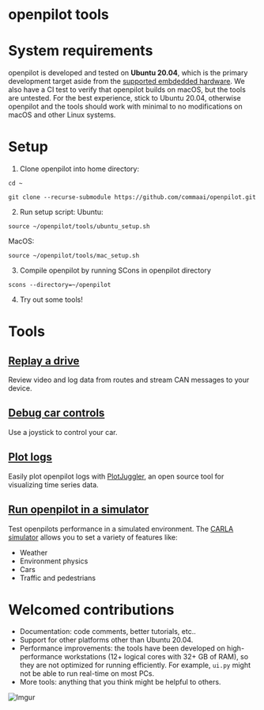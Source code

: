 openpilot tools
============

System requirements
============

openpilot is developed and tested on **Ubuntu 20.04**, which is the primary development target aside from the [supported embdedded hardware](https://github.com/commaai/openpilot#supported-hardware). We also have a CI test to verify that openpilot builds on macOS, but the tools are untested. For the best experience, stick to Ubuntu 20.04, otherwise openpilot and the tools should work with minimal to no modifications on macOS and other Linux systems.

Setup
============
1. Clone openpilot into home directory:
```
cd ~

git clone --recurse-submodule https://github.com/commaai/openpilot.git
```

2. Run setup script:
Ubuntu:
```
source ~/openpilot/tools/ubuntu_setup.sh
```
MacOS:
```
source ~/openpilot/tools/mac_setup.sh
```

3. Compile openpilot by running SCons in openpilot directory
```
scons --directory=~/openpilot
```

4. Try out some tools!


Tools
============

[Replay a drive](replay)
-------------

Review video and log data from routes and stream CAN messages to your device.


[Debug car controls](carcontrols)
-------------

Use a joystick to control your car.


[Plot logs](plotjuggler)
-------------

Easily plot openpilot logs with [PlotJuggler](https://github.com/facontidavide/PlotJuggler), an open source tool for visualizing time series data.


[Run openpilot in a simulator](sim)
-------------

Test openpilots performance in a simulated environment. The [CARLA simulator](https://github.com/carla-simulator/carla) allows you to set a variety of features like:
* Weather
* Environment physics
* Cars
* Traffic and pedestrians

Welcomed contributions
=============

* Documentation: code comments, better tutorials, etc..
* Support for other platforms other than Ubuntu 20.04.
* Performance improvements: the tools have been developed on high-performance workstations (12+ logical cores with 32+ GB of RAM), so they are not optimized for running efficiently. For example, `ui.py` might not be able to run real-time on most PCs.
* More tools: anything that you think might be helpful to others.

![Imgur](https://i.imgur.com/IdfBgwK.jpg)
